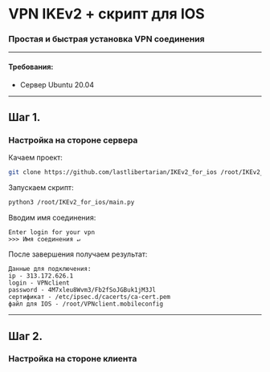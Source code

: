 # VPN IKEv2 + скрипт для IOS
### Простая и быстрая установка VPN соединения
___

#### Требования:
+ Сервер Ubuntu 20.04
___
## Шаг 1.
### Настройка на стороне сервера
Качаем проект:
```sh
git clone https://github.com/lastlibertarian/IKEv2_for_ios /root/IKEv2_for_ios
```
Запускаем скрипт:
```sh
python3 /root/IKEv2_for_ios/main.py
```
Вводим имя соединения:
```buildoutcfg
Enter login for your vpn
>>> Имя соединения ↵
```
После завершения получаем результат:

```buildoutcfg
Данные для подключения:
ip - 313.172.626.1
login - VPNclient
password - 4M7xleu8Wvm3/Fb2fSoJGBuk1jM3Jl
сертификат - /etc/ipsec.d/cacerts/ca-cert.pem
файл для IOS - /root/VPNclient.mobileconfig
```
___
## Шаг 2.
### Настройка на стороне клиента
